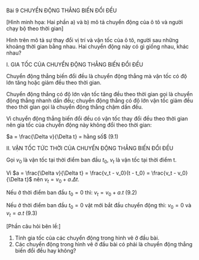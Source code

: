 Bài 9 CHUYỂN ĐỘNG THẲNG BIẾN ĐỔI ĐỀU

[Hình minh họa: Hai phần a) và b) mô tả chuyển động của ô tô và người chạy bộ theo thời gian]

Hình trên mô tả sự thay đổi vị trí và vận tốc của ô tô, người sau những khoảng thời gian bằng nhau. Hai chuyển động này có gì giống nhau, khác nhau?

I. GIA TỐC CỦA CHUYỂN ĐỘNG THẲNG BIẾN ĐỔI ĐỀU

Chuyển động thẳng biến đổi đều là chuyển động thẳng mà vận tốc có độ lớn tăng hoặc giảm đều theo thời gian.

Chuyển động thẳng có độ lớn vận tốc tăng đều theo thời gian gọi là chuyển động thẳng nhanh dần đều; chuyển động thẳng có độ lớn vận tốc giảm đều theo thời gian gọi là chuyển động thẳng chậm dần đều.

Vì chuyển động thẳng biến đổi đều có vận tốc thay đổi đều theo thời gian nên gia tốc của chuyển động này không đổi theo thời gian:

$a = \frac{\Delta v}{\Delta t} = hằng số$ (9.1)

II. VẬN TỐC TỨC THỜI CỦA CHUYỂN ĐỘNG THẲNG BIẾN ĐỔI ĐỀU

Gọi $v_0$ là vận tốc tại thời điểm ban đầu $t_0$, $v_t$ là vận tốc tại thời điểm t.

Vì $a = \frac{\Delta v}{\Delta t} = \frac{v_t - v_0}{t - t_0} = \frac{v_t - v_0}{\Delta t}$ nên $v_t = v_0 + a.\Delta t$.

Nếu ở thời điểm ban đầu $t_0 = 0$ thì:
$v_t = v_0 + a.t$ (9.2)

Nếu ở thời điểm ban đầu $t_0 = 0$ vật mới bắt đầu chuyển động thì:
$v_0 = 0$ và $v_t = a.t$ (9.3)

[Phần câu hỏi bên lề:]
1. Tính gia tốc của các chuyển động trong hình vẽ ở đầu bài.
2. Các chuyển động trong hình vẽ ở đầu bài có phải là chuyển động thẳng biến đổi đều hay không?